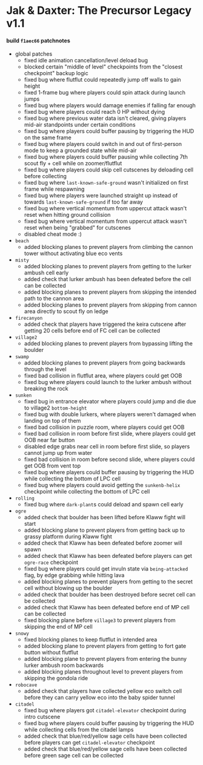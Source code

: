 # Jak & Daxter: The Precursor Legacy v1.1

#### build `f1aec66` patchnotes
- global patches
  - fixed idle animation cancellation/level deload bug
  - blocked certain "middle of level" checkpoints from the "closest checkpoint" backup logic
  - fixed bug where flutflut could repeatedly jump off walls to gain height
  - fixed 1-frame bug where players could spin attack during launch jumps
  - fixed bug where players would damage enemies if falling far enough
  - fixed bug where players could reach 0 HP without dying
  - fixed bug where previous water data isn't cleared, giving players mid-air standpoints under certain conditions
  - fixed bug where players could buffer pausing by triggering the HUD on the same frame
  - fixed bug where players could switch in and out of first-person mode to keep a grounded state while mid-air
  - fixed bug where players could buffer pausing while collecting 7th scout fly + cell while on zoomer/flutflut
  - fixed bug where players could skip cell cutscenes by deloading cell before collecting
  - fixed bug where `last-known-safe-ground` wasn't initialized on first frame while respawning
  - fixed bug where players were launched straight up instead of towards `last-known-safe-ground` if too far away
  - fixed bug where vertical momentum from uppercut attack wasn't reset when hitting ground collision
  - fixed bug where vertical momentum from uppercut attack wasn't reset when being "grabbed" for cutscenes
  - disabled cheat mode :)
- `beach`
  - added blocking planes to prevent players from climbing the cannon tower without activating blue eco vents
- `misty`
  - added blocking planes to prevent players from getting to the lurker ambush cell early
  - added check that lurker ambush has been defeated before the cell can be collected
  - added blocking planes to prevent players from skipping the intended path to the cannon area
  - added blocking planes to prevent players from skipping from cannon area directly to scout fly on ledge
- `firecanyon`
  - added check that players have triggered the keira cutscene after getting 20 cells before end of FC cell can be collected
- `village2`
  - added blocking planes to prevent players from bypassing lifting the boulder
- `swamp`
  - added blocking planes to prevent players from going backwards through the level
  - fixed bad collision in flutflut area, where players could get OOB
  - fixed bug where players could launch to the lurker ambush without breaking the rock
- `sunken`
  - fixed bug in entrance elevator where players could jump and die due to village2 `bottom-height`
  - fixed bug with double lurkers, where players weren't damaged when landing on top of them
  - fixed bad collision in puzzle room, where players could get OOB
  - fixed bad collision in room before first slide, where players could get OOB near far button
  - disabled edge grabs near cell in room before first slide, so players cannot jump up from water
  - fixed bad collision in room before second slide, where players could get OOB from vent top
  - fixed bug where players could buffer pausing by triggering the HUD while collecting the bottom of LPC cell
  - fixed bug where players could avoid getting the `sunkenb-helix` checkpoint while collecting the bottom of LPC cell
- `rolling`
  - fixed bug where `dark-plant`s could deload and spawn cell early
- `ogre`
  - added check that boulder has been lifted before Klaww fight will start
  - added blocking plane to prevent players from getting back up to grassy platform during Klaww fight
  - added check that Klaww has been defeated before zoomer will spawn
  - added check that Klaww has been defeated before players can get `ogre-race` checkpoint
  - fixed bug where players could get invuln state via `being-attacked` flag, by edge grabbing while hitting lava
  - added blocking planes to prevent players from getting to the secret cell without blowing up the boulder
  - added check that boulder has been destroyed before secret cell can be collected
  - added check that Klaww has been defeated before end of MP cell can be collected
  - fixed blocking plane before `village3` to prevent players from skipping the end of MP cell
- `snowy`
  - fixed blocking planes to keep flutflut in intended area
  - added blocking plane to prevent players from getting to fort gate button without flutflut
  - added blocking plane to prevent players from entering the bunny lurker ambush room backwards
  - added blocking planes throughout level to prevent players from skipping the gondola ride
- `robocave`
  - added check that players have collected yellow eco switch cell before they can carry yellow eco into the baby spider tunnel
- `citadel`
  - fixed bug where players got `citadel-elevator` checkpoint during intro cutscene
  - fixed bug where players could buffer pausing by triggering the HUD while collecting cells from the citadel lamps
  - added check that blue/red/yellow sage cells have been collected before players can get `citadel-elevator` checkpoint
  - added check that blue/red/yellow sage cells have been collected before green sage cell can be collected
